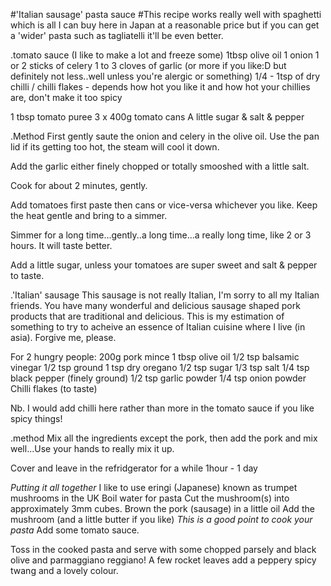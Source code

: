 #'Italian sausage' pasta sauce
#This recipe works really well with  spaghetti which is all I can buy here in Japan at a reasonable price but if you can get a 'wider' pasta such as tagliatelli it'll be even better.

.tomato sauce (I like to make a lot and freeze some)
1tbsp olive oil
1 onion
1 or 2 sticks of celery
1 to 3 cloves of garlic (or more if you like:D but definitely not less..well unless you're alergic or something)
1/4 - 1tsp of dry chilli / chilli flakes - depends how hot you like it and how hot your chillies are, don't make it too spicy
 
1 tbsp tomato puree
3 x 400g tomato cans
A little sugar & salt & pepper

.Method
First gently saute the onion and celery in the olive oil.  Use the pan lid if its getting too hot, the steam will cool it down.

Add the garlic either finely chopped or totally smooshed with a little salt.

Cook for about 2 minutes, gently.

Add tomatoes first paste then cans or vice-versa whichever you like.  Keep the heat gentle and bring to a simmer.  

Simmer for a long time...gently..a long time...a really long time, like 2 or 3 hours.  It will taste better.

Add a little sugar, unless your tomatoes are super sweet and salt & pepper to taste.


.'Italian' sausage
This sausage is not really Italian, I'm sorry to all my Italian friends.  You have many wonderful and delicious sausage shaped pork products that are traditional and delicious.  This is my estimation of something to try to acheive an essence of Italian cuisine where I live (in asia).  Forgive me, please.

For 2 hungry people:
200g pork mince
1 tbsp olive oil
1/2 tsp balsamic vinegar
1/2 tsp ground 
1 tsp dry oregano
1/2 tsp sugar
1/3 tsp salt
1/4 tsp black pepper (finely ground)
1/2 tsp garlic powder
1/4 tsp onion powder
Chilli flakes (to taste)

Nb. I would add chilli here rather than more in the tomato sauce if you like spicy things!

.method
Mix all the ingredients except the pork, then add the pork and mix well...Use your hands to really mix it up.

Cover and leave in the refridgerator for a while 1hour - 1 day


*Putting it all together*
I like to use eringi (Japanese) known as trumpet mushrooms in the UK
Boil water for pasta
Cut the mushroom(s) into approximately 3mm cubes.
Brown the pork (sausage) in a little oil
Add the mushroom (and a little butter if you like)
*This is a good point to cook your pasta*
Add some tomato sauce.

Toss in the cooked pasta and serve with some chopped parsely and black olive and parmaggiano reggiano!  A few rocket leaves add a peppery spicy twang and a lovely colour.

